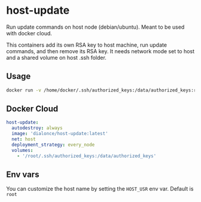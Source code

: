 # host-update
Run update commands on host node (debian/ubuntu). Meant to be used with docker cloud.

This containers add its own RSA key to host machine, run update commands, and then remove its RSA key.
It needs network mode set to host and a shared volume on host .ssh folder.

## Usage

```bash
docker run -v /home/docker/.ssh/authorized_keys:/data/authorized_keys:rw --net=host dialonce/host-update:latest
```

## Docker Cloud

```yml
host-update:
  autodestroy: always
  image: 'dialonce/host-update:latest'
  net: host
  deployment_strategy: every_node
  volumes:
    - '/root/.ssh/authorized_keys:/data/authorized_keys'
```

## Env vars

You can customize the host name by setting the `HOST_USR` env var. Default is `root`
